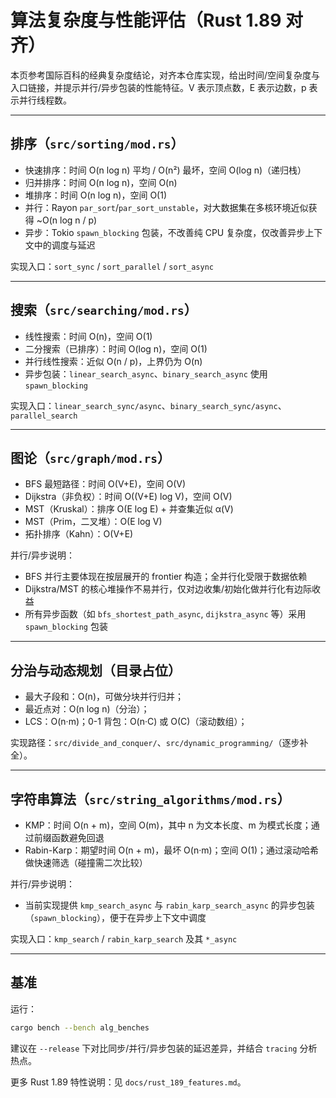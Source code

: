 # 算法复杂度与性能评估（Rust 1.89 对齐）

本页参考国际百科的经典复杂度结论，对齐本仓库实现，给出时间/空间复杂度与入口链接，并提示并行/异步包装的性能特征。V 表示顶点数，E 表示边数，p 表示并行线程数。

---

## 排序（`src/sorting/mod.rs`）

- 快速排序：时间 O(n log n) 平均 / O(n²) 最坏，空间 O(log n)（递归栈）
- 归并排序：时间 O(n log n)，空间 O(n)
- 堆排序：时间 O(n log n)，空间 O(1)
- 并行：Rayon `par_sort`/`par_sort_unstable`，对大数据集在多核环境近似获得 ~O(n log n / p)
- 异步：Tokio `spawn_blocking` 包装，不改善纯 CPU 复杂度，仅改善异步上下文中的调度与延迟

实现入口：`sort_sync` / `sort_parallel` / `sort_async`

---

## 搜索（`src/searching/mod.rs`）

- 线性搜索：时间 O(n)，空间 O(1)
- 二分搜索（已排序）：时间 O(log n)，空间 O(1)
- 并行线性搜索：近似 O(n / p)，上界仍为 O(n)
- 异步包装：`linear_search_async`、`binary_search_async` 使用 `spawn_blocking`

实现入口：`linear_search_sync/async`、`binary_search_sync/async`、`parallel_search`

---

## 图论（`src/graph/mod.rs`）

- BFS 最短路径：时间 O(V+E)，空间 O(V)
- Dijkstra（非负权）：时间 O((V+E) log V)，空间 O(V)
- MST（Kruskal）：排序 O(E log E) + 并查集近似 α(V)
- MST（Prim，二叉堆）：O(E log V)
- 拓扑排序（Kahn）：O(V+E)

并行/异步说明：

- BFS 并行主要体现在按层展开的 frontier 构造；全并行化受限于数据依赖
- Dijkstra/MST 的核心堆操作不易并行，仅对边收集/初始化做并行化有边际收益
- 所有异步函数（如 `bfs_shortest_path_async`, `dijkstra_async` 等）采用 `spawn_blocking` 包装

---

## 分治与动态规划（目录占位）

- 最大子段和：O(n)，可做分块并行归并；
- 最近点对：O(n log n)（分治）；
- LCS：O(n·m)；0-1 背包：O(n·C) 或 O(C)（滚动数组）；

实现路径：`src/divide_and_conquer/`、`src/dynamic_programming/`（逐步补全）。

---

## 字符串算法（`src/string_algorithms/mod.rs`）

- KMP：时间 O(n + m)，空间 O(m)，其中 n 为文本长度、m 为模式长度；通过前缀函数避免回退
- Rabin-Karp：期望时间 O(n + m)，最坏 O(n·m)；空间 O(1)；通过滚动哈希做快速筛选（碰撞需二次比较）

并行/异步说明：

- 当前实现提供 `kmp_search_async` 与 `rabin_karp_search_async` 的异步包装（`spawn_blocking`），便于在异步上下文中调度

实现入口：`kmp_search` / `rabin_karp_search` 及其 `*_async`

---

## 基准

运行：

```bash
cargo bench --bench alg_benches
```

建议在 `--release` 下对比同步/并行/异步包装的延迟差异，并结合 `tracing` 分析热点。

更多 Rust 1.89 特性说明：见 `docs/rust_189_features.md`。
